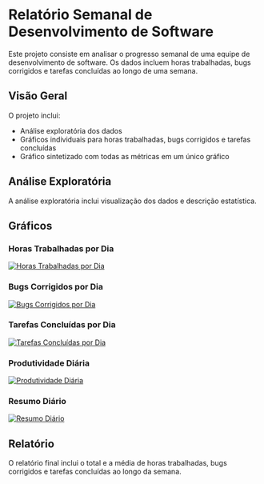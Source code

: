 # Relatório Semanal de Desenvolvimento de Software

Este projeto consiste em analisar o progresso semanal de uma equipe de desenvolvimento de software. Os dados incluem horas trabalhadas, bugs corrigidos e tarefas concluídas ao longo de uma semana.

## Visão Geral

O projeto inclui:

- Análise exploratória dos dados
- Gráficos individuais para horas trabalhadas, bugs corrigidos e tarefas concluídas
- Gráfico sintetizado com todas as métricas em um único gráfico

## Análise Exploratória

A análise exploratória inclui visualização dos dados e descrição estatística.

## Gráficos

### Horas Trabalhadas por Dia

[![Horas Trabalhadas por Dia](link_para_o_grafico_de_horas_trabalhadas.png)](link_para_o_grafico_de_horas_trabalhadas.png)

### Bugs Corrigidos por Dia

[![Bugs Corrigidos por Dia](link_para_o_grafico_de_bugs_corrigidos.png)](link_para_o_grafico_de_bugs_corrigidos.png)

### Tarefas Concluídas por Dia

[![Tarefas Concluídas por Dia](link_para_o_grafico_de_tarefas_concluidas.png)](link_para_o_grafico_de_tarefas_concluidas.png)

### Produtividade Diária

[![Produtividade Diária](link_para_o_grafico_de_produtividade_diaria.png)](link_para_o_grafico_de_produtividade_diaria.png)

### Resumo Diário

[![Resumo Diário](link_para_o_grafico_resumo_diario.png)](link_para_o_grafico_resumo_diario.png)

## Relatório

O relatório final inclui o total e a média de horas trabalhadas, bugs corrigidos e tarefas concluídas ao longo da semana.

